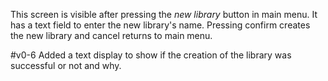 This screen is visible after pressing the *new library* button in main menu. It has a text field to enter the new library's name. Pressing confirm creates the new library and cancel returns to main menu.

#v0-6
Added a text display to show if the creation of the library was successful or not and why.